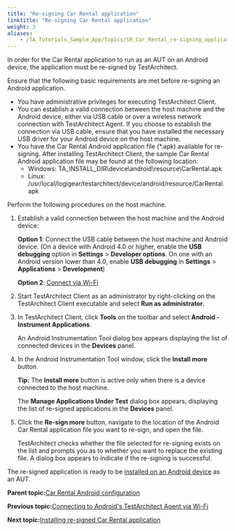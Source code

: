 ```yaml
--- 
title: "Re-signing Car Rental application"
linktitle: "Re-signing Car Rental application"
weight: 3
aliases: 
    - /TA_Tutorials_Sample_App/Topics/SR_Car_Rental_re-signing_application.html
---
```


In order for the Car Rental application to run as an AUT on an Android device, the application must be re-signed by TestArchitect.

Ensure that the following basic requirements are met before re-signing an Android application.

-   You have administrative privileges for executing TestArchitect Client.
-   You can establish a valid connection between the host machine and the Android device, either via USB cable or over a wireless network connection with TestArchitect Agent. If you choose to establish the connection via USB cable, ensure that you have installed the necessary USB driver for your Android device on the host machine.
-   You have the Car Rental Android application file \(\*.apk\) available for re-signing. After installing TestArchitect Client, the sample Car Rental Android application file may be found at the following location:
    -   Windows: TA\_INSTALL\_DIR\\device\\android\\resource\\CarRental.apk
    -   Linux: /usr/local/logigear/testarchitect/device/android/resource/CarRental.apk

Perform the following procedures on the host machine.

1.  Establish a valid connection between the host machine and the Android device:

    **Option 1**: Connect the USB cable between the host machine and Android device. \(On a device with Android 4.0 or higher, enable the **USB debugging** option in **Settings** \> **Developer options**. On one with an Android version lower than 4.0, enable **USB debugging** in **Settings** \> **Applications** \> **Development**\)

    **Option 2**: [Connect via Wi-Fi](/TA_Tutorials_Sample_App/Topics/SR_Car_Rental_connecting_to_Android_TA_Agent.html)

2.  Start TestArchitect Client as an administrator by right-clicking on the TestArchitect Client executable and select **Run as administrator**.

3.  In TestArchitect Client, click **Tools** on the toolbar and select **Android - Instrument Applications**.

    An Android Instrumentation Tool dialog box appears displaying the list of connected devices in the **Devices** panel.

4.  In the Android Instrumentation Tool window, click the **Install more** button.

    **Tip:** The **Install more** button is active only when there is a device connected to the host machine.

    The **Manage Applications Under Test** dialog box appears, displaying the list of re-signed applications in the **Devices** panel.

5.  Click the **Re-sign more** button, navigate to the location of the Android Car Rental application file you want to re-sign, and open the file.

    TestArchitect checks whether the file selected for re-signing exists on the list and prompts you as to whether you want to replace the existing file. A dialog box appears to indicate if the re-signing is successful.


The re-signed application is ready to be [installed on an Android device](/TA_Tutorials_Sample_App/Topics/SR_Car_Rental_installing_re-signed_application.html) as an AUT.

**Parent topic:**[Car Rental Android configuration](/TA_Tutorials_Sample_App/Topics/SR_Android_configuration_def.html)

**Previous topic:**[Connecting to Android's TestArchitect Agent via Wi-Fi](/TA_Tutorials_Sample_App/Topics/SR_Car_Rental_connecting_to_Android_TA_Agent.html)

**Next topic:**[Installing re-signed Car Rental application](/TA_Tutorials_Sample_App/Topics/SR_Car_Rental_installing_re-signed_application.html)


